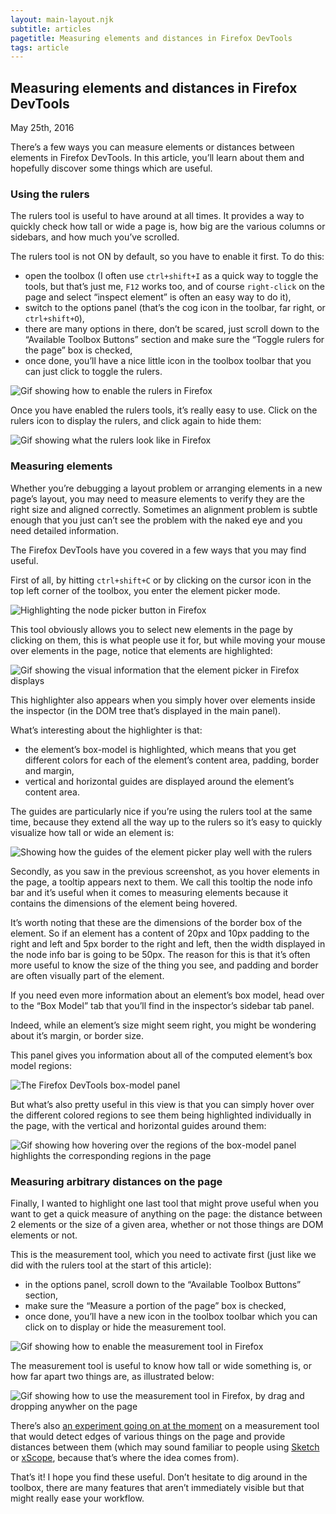 ```yaml
---
layout: main-layout.njk
subtitle: articles
pagetitle: Measuring elements and distances in Firefox DevTools
tags: article
---
```


## Measuring elements and distances in Firefox DevTools

<time datetime="2016-05-25">May 25th, 2016</time>

There’s a few ways you can measure elements or distances between elements in Firefox DevTools. In this article, you’ll learn about them and hopefully discover some things which are useful.

### Using the rulers

The rulers tool is useful to have around at all times. It provides a way to quickly check how tall or wide a page is, how big are the various columns or sidebars, and how much you’ve scrolled.

The rulers tool is not ON by default, so you have to enable it first. To do this:

* open the toolbox (I often use `ctrl+shift+I` as a quick way to toggle the tools, but that’s just me, `F12` works too, and of course `right-click` on the page and select “inspect element” is often an easy way to do it),
* switch to the options panel (that’s the cog icon in the toolbar, far right, or `ctrl+shift+O`),
* there are many options in there, don’t be scared, just scroll down to the “Available Toolbox Buttons” section and make sure the “Toggle rulers for the page” box is checked,
* once done, you’ll have a nice little icon in the toolbox toolbar that you can just click to toggle the rulers.

![Gif showing how to enable the rulers in Firefox](/assets/enable-rulers.gif)

Once you have enabled the rulers tools, it’s really easy to use. Click on the rulers icon to display the rulers, and click again to hide them:

![Gif showing what the rulers look like in Firefox](/assets/use-rulers.gif)

### Measuring elements

Whether you’re debugging a layout problem or arranging elements in a new page’s layout, you may need to measure elements to verify they are the right size and aligned correctly. Sometimes an alignment problem is subtle enough that you just can’t see the problem with the naked eye and you need detailed information.

The Firefox DevTools have you covered in a few ways that you may find useful.

First of all, by hitting `ctrl+shift+C` or by clicking on the cursor icon in the top left corner of the toolbox, you enter the element picker mode.

![Highlighting the node picker button in Firefox](/assets/enable-picker.png)

This tool obviously allows you to select new elements in the page by clicking on them, this is what people use it for, but while moving your mouse over elements in the page, notice that elements are highlighted:

![Gif showing the visual information that the element picker in Firefox displays](/assets/picker-highlighter.gif)

This highlighter also appears when you simply hover over elements inside the inspector (in the DOM tree that’s displayed in the main panel).

What’s interesting about the highlighter is that:

* the element’s box-model is highlighted, which means that you get different colors for each of the element’s content area, padding, border and margin,
* vertical and horizontal guides are displayed around the element’s content area.

The guides are particularly nice if you’re using the rulers tool at the same time, because they extend all the way up to the rulers so it’s easy to quickly visualize how tall or wide an element is:

![Showing how the guides of the element picker play well with the rulers](/assets/picker-guides-and-rulers.png)

Secondly, as you saw in the previous screenshot, as you hover elements in the page, a tooltip appears next to them.
We call this tooltip the node info bar and it’s useful when it comes to measuring elements because it contains the dimensions of the element being hovered.

It’s worth noting that these are the dimensions of the border box of the element. So if an element has a content of 20px and 10px padding to the right and left and 5px border to the right and left, then the width displayed in the node info bar is going to be 50px.
The reason for this is that it’s often more useful to know the size of the thing you see, and padding and border are often visually part of the element.

If you need even more information about an element’s box model, head over to the “Box Model” tab that you’ll find in the inspector’s sidebar tab panel.

Indeed, while an element’s size might seem right, you might be wondering about it’s margin, or border size.

This panel gives you information about all of the computed element’s box model regions:

![The Firefox DevTools box-model panel](/assets/box-model-panel.png)

But what’s also pretty useful in this view is that you can simply hover over the different colored regions to see them being highlighted individually in the page, with the vertical and horizontal guides around them:

![Gif showing how hovering over the regions of the box-model panel highlights the corresponding regions in the page](/assets/box-model-hover.gif)

### Measuring arbitrary distances on the page

Finally, I wanted to highlight one last tool that might prove useful when you want to get a quick measure of anything on the page: the distance between 2 elements or the size of a given area, whether or not those things are DOM elements or not.

This is the measurement tool, which you need to activate first (just like we did with the rulers tool at the start of this article):

* in the options panel, scroll down to the “Available Toolbox Buttons” section,
* make sure the “Measure a portion of the page” box is checked,
* once done, you’ll have a new icon in the toolbox toolbar which you can click on to display or hide the measurement tool.

![Gif showing how to enable the measurement tool in Firefox](/assets/enable-measure-tool.gif)

The measurement tool is useful to know how tall or wide something is, or how far apart two things are, as illustrated below:

![Gif showing how to use the measurement tool in Firefox, by drag and dropping anywher on the page](/assets/use-measure-tool.gif)

There’s also [an experiment going on at the moment](https://bugzilla.mozilla.org/show_bug.cgi?id=1263768) on a measurement tool that would detect edges of various things on the page and provide distances between them (which may sound familiar to people using [Sketch](https://www.sketchapp.com/) or [xScope](http://xscopeapp.com/), because that’s where the idea comes from).

That’s it! I hope you find these useful. Don’t hesitate to dig around in the toolbox, there are many features that aren’t immediately visible but that might really ease your workflow.